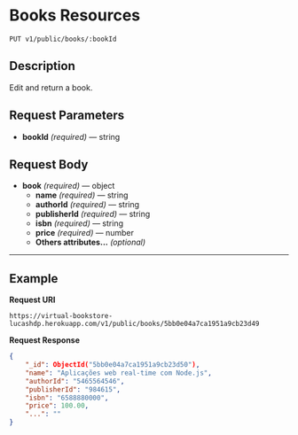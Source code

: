 # Books Resources

    PUT v1/public/books/:bookId

## Description
Edit and return a book.

## Request Parameters

- **bookId** _(required)_ — string

## Request Body

- **book** _(required)_ — object
    - **name** _(required)_ — string
    - **authorId** _(required)_ — string
    - **publisherId** _(required)_ — string
    - **isbn** _(required)_ — string
    - **price** _(required)_ — number
    - **Others attributes...** _(optional)_

***

## Example
**Request URI**

    https://virtual-bookstore-lucashdp.herokuapp.com/v1/public/books/5bb0e04a7ca1951a9cb23d49

**Request Response**
``` json
{
    "_id": ObjectId("5bb0e04a7ca1951a9cb23d50"),
    "name": "Aplicações web real-time com Node.js",
    "authorId": "5465564546",
    "publisherId": "984615",
    "isbn": "6588880000",
    "price": 100.00,
    "...": ""
}
```